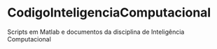 # CodigoInteligenciaComputacional
 Scripts em Matlab e documentos da disciplina de Inteligência Computacional
